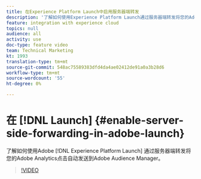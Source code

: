 ```yaml
---
title: 在Experience Platform Launch中启用服务器端转发
description: '了解如何使用Experience Platform Launch通过服务器端转发将您的Adobe Analytics点击自动发送到Adobe Audience Manager。 '
feature: integration with experience cloud
topics: null
audience: all
activity: use
doc-type: feature video
team: Technical Marketing
kt: 1993
translation-type: tm+mt
source-git-commit: 548ac75589383dfd4da4ae02412de91a0a3b28d6
workflow-type: tm+mt
source-wordcount: '55'
ht-degree: 0%

---
```



# 在 [!DNL Launch] {#enable-server-side-forwarding-in-adobe-launch}

了解如何使用Adobe [!DNL Experience Platform Launch] 通过服务器端转发将您的Adobe Analytics点击自动发送到Adobe Audience Manager。

>[!VIDEO](https://video.tv.adobe.com/v/25172?quality=12)
